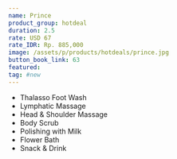 ```yaml
---
name: Prince
product_group: hotdeal
duration: 2.5
rate: USD 67
rate_IDR: Rp. 885,000
image: /assets/p/products/hotdeals/prince.jpg
button_book_link: 63
featured:
tag: #new
---
```


- Thalasso Foot Wash
- Lymphatic Massage
- Head & Shoulder Massage
- Body Scrub
- Polishing with Milk
- Flower Bath
- Snack & Drink
